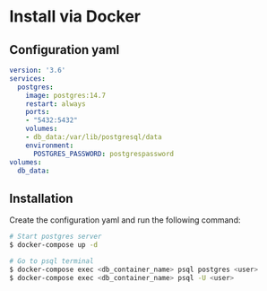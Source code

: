 # Install via Docker

## Configuration yaml

```yaml
version: '3.6'
services:
  postgres:
    image: postgres:14.7
    restart: always
    ports:
    - "5432:5432"
    volumes:
    - db_data:/var/lib/postgresql/data
    environment:
      POSTGRES_PASSWORD: postgrespassword
volumes:
  db_data:
```

## Installation

Create the configuration yaml and run the following command:

```sh
# Start postgres server
$ docker-compose up -d

# Go to psql terminal
$ docker-compose exec <db_container_name> psql postgres <user>
$ docker-compose exec <db_container_name> psql -U <user>
```
